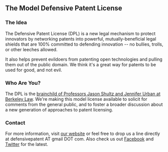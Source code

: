 ## The Model Defensive Patent License ##

### The Idea ###

The Defensive Patent License (DPL) is a new legal mechanism to protect innovators by networking patents into powerful, mutually-beneficial legal shields that are 100% committed to defending innovation -- no bullies, trolls, or other leeches allowed. 

It also helps prevent evildoers from patenting open technologies and pulling them out of the public domain. We think it's a great way for patents to be used for good, and not evil.

### Who Are You? ###

The DPL is the [brainchild of Professors Jason Shultz and Jennifer Urban at Berkeley Law](http://www.youtube.com/watch?v=ttB_mjcIKcY). We're making this model license available to solicit for comments from the general public, and to foster a broader discussion about a new generation of approaches to patent licensing. 

### Contact ###

For more information, visit [our website](http://defensivepatentlicense.com/) or feel free to drop us a line directly at defensivepatent AT gmail DOT com. Also check us out [Facebook](https://www.facebook.com/DefensivePatent/) and [Twitter](https://twitter.com/#!/defensivepatent) for the latest. 